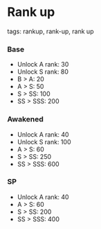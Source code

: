 # Rank up
tags: rankup, rank-up, rank up

### **Base**
- Unlock A rank: 30
- Unlock S rank: 80
- B > A: 20
- A > S: 50
- S > SS: 100
- SS > SSS: 200

### **Awakened**
- Unlock A rank: 40
- Unlock S rank: 100
- A > S: 60
- S > SS: 250
- SS > SSS: 600

### **SP**
- Unlock A rank: 40
- A > S: 60
- S > SS: 200
- SS > SSS: 400